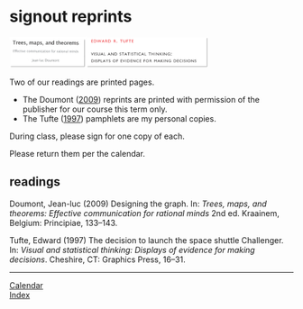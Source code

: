 
# signout reprints

<img src="../resources/images/header-reprints.png" width="70%" />

Two of our readings are printed pages.

  - The Doumont ([2009](#ref-Doumont2009)) reprints are printed with
    permission of the publisher for our course this term only.
  - The Tufte ([1997](#ref-Tufte1997)) pamphlets are my personal copies.

During class, please sign for one copy of each.

Please return them per the calendar.

## readings

<div id="refs">

<div id="ref-Doumont2009">

Doumont, Jean-luc (2009) Designing the graph. In: *Trees, maps, and
theorems: Effective communication for rational minds* 2nd ed. Kraainem,
Belgium: Principiae, 133–143.

</div>

<div id="ref-Tufte1997">

Tufte, Edward (1997) The decision to launch the space shuttle
Challenger. In: *Visual and statistical thinking: Displays of evidence
for making decisions*. Cheshire, CT: Graphics Press, 16–31.

</div>

</div>

-----

[Calendar](../README.md#calendar)  
[Index](../README.md#index)
